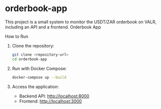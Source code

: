 # orderbook-app
This project is a small system to monitor the USDT/ZAR orderbook on VALR, including an API and a frontend.
Orderbook App

How to Run

1. Clone the repository:

   ```sh
   git clone <repository-url>
   cd orderbook-app
   ```

2. Run with Docker Compose:

   ```sh
   docker-compose up --build
   ```

3. Access the application:

   - Backend API: [http://localhost:8000](http://localhost:8000)
   - Frontend: [http://localhost:3000](http://localhost:3000)
